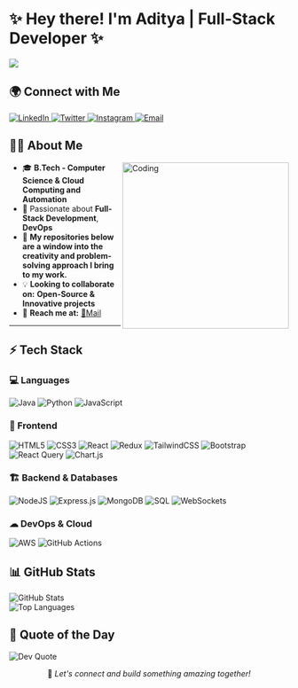 # <div align="left">✨ Hey there! I'm Aditya | Full-Stack Developer ✨</div>

<div align="left">
  <a href="https://git.io/typing-svg">
    <img src="https://readme-typing-svg.herokuapp.com?color=62F7F3&size=25&center=true&vCenter=true&width=600&lines=Full-Stack+Developer;DevOps+Enthusiast;" />
  </a>
</div>

## 🌍 Connect with Me
<p align="left">
  <a href="https://www.linkedin.com/in/aditya-singh-sde/" target="_blank">
    <img src="https://img.shields.io/badge/LinkedIn-%230077B5.svg?logo=linkedin&logoColor=white" alt="LinkedIn" />
  </a>
  <a href="https://x.com/itsmeaditya3254" target="_blank">
    <img src="https://img.shields.io/badge/Twitter-%231DA1F2.svg?logo=Twitter&logoColor=white" alt="Twitter" />
  </a>
  <a href="https://www.instagram.com/itsmeaditya001?igsh=OWpxb2dzY3ZkdWtu" target="_blank">
    <img src="https://img.shields.io/badge/Instagram-%23E4405F.svg?logo=Instagram&logoColor=white" alt="Instagram" />
  </a>
  <a href="mailto:itsmeaditya3254@gmail.com" target="_blank">
    <img src="https://img.shields.io/badge/Email-D14836?style=flat&logo=gmail&logoColor=white" alt="Email" />
  </a>
</p>

## 👨‍💻 About Me
<img align="right" alt="Coding" width="300" src="https://raw.githubusercontent.com/TheDudeThatCode/TheDudeThatCode/master/Assets/Developer.gif">

- 🎓 **B.Tech - Computer Science & Cloud Computing and Automation** 
- 🚀 Passionate about <b>Full-Stack Development</b>, <b>DevOps</b>
- 💼 **My repositories below are a window into the creativity and problem-solving approach I bring to my work.**
- 💡 **Looking to collaborate on:** **Open-Source & Innovative projects**   
- 📩 **Reach me at:** [📧Mail](mailto:itsmeaditya3254@gmail.com)

---

## ⚡ Tech Stack
### 💻 Languages
<p>
  <img src="https://img.shields.io/badge/Java-%23ED8B00.svg?style=for-the-badge&logo=openjdk&logoColor=white" alt="Java" />
  <img src="https://img.shields.io/badge/Python-3670A0?style=for-the-badge&logo=python&logoColor=ffdd54" alt="Python" />
  <img src="https://img.shields.io/badge/JavaScript-%23323330.svg?style=for-the-badge&logo=javascript&logoColor=%23F7DF1E" alt="JavaScript" />
</p>



### 🎨 Frontend
<p>
  <img src="https://img.shields.io/badge/HTML5-%23E34F26.svg?style=for-the-badge&logo=html5&logoColor=white" alt="HTML5" />
  <img src="https://img.shields.io/badge/CSS3-%231572B6.svg?style=for-the-badge&logo=css3&logoColor=white" alt="CSS3" />
  <img src="https://img.shields.io/badge/react-%2320232a.svg?style=for-the-badge&logo=react&logoColor=%2361DAFB" alt="React" />
  <img src="https://img.shields.io/badge/redux-%23593d88.svg?style=for-the-badge&logo=redux&logoColor=white" alt="Redux" />
  <img src="https://img.shields.io/badge/tailwindcss-%2338B2AC.svg?style=for-the-badge&logo=tailwind-css&logoColor=white" alt="TailwindCSS" />
  <img src="https://img.shields.io/badge/bootstrap-%238511FA.svg?style=for-the-badge&logo=bootstrap&logoColor=white" alt="Bootstrap" />
  <img src="https://img.shields.io/badge/react%20query-%23FF4154.svg?style=for-the-badge&logo=react-query&logoColor=white" alt="React Query" />
  <img src="https://img.shields.io/badge/chart.js-F5788D.svg?style=for-the-badge&logo=chart.js&logoColor=white" alt="Chart.js" />
</p>


### 🏗 Backend & Databases
<p>
  <img src="https://img.shields.io/badge/node.js-6DA55F?style=for-the-badge&logo=node.js&logoColor=white" alt="NodeJS" />
  <img src="https://img.shields.io/badge/express.js-%23404d59.svg?style=for-the-badge&logo=express&logoColor=%2361DAFB" alt="Express.js" />
  <img src="https://img.shields.io/badge/MongoDB-%234ea94b.svg?style=for-the-badge&logo=mongodb&logoColor=white" alt="MongoDB" />
  <img src="https://img.shields.io/badge/SQL-%2300758F.svg?style=for-the-badge&logo=postgresql&logoColor=white" alt="SQL" />
  <img src="https://img.shields.io/badge/WebSockets-0088CC?style=for-the-badge&logo=websockets&logoColor=white" alt="WebSockets" />
</p>


### ☁ DevOps & Cloud
<p>
  <img src="https://img.shields.io/badge/AWS-%23FF9900.svg?style=for-the-badge&logo=amazon-aws&logoColor=white" alt="AWS" />
  <img src="https://img.shields.io/badge/github%20actions-%232671E5.svg?style=for-the-badge&logo=githubactions&logoColor=white" alt="GitHub Actions" />
</p>

## 📊 GitHub Stats
<div align="left">
  <img src="https://github-readme-stats.vercel.app/api?username=AdminAdi&theme=tokyonight&hide_border=true&include_all_commits=false&count_private=true" alt="GitHub Stats" /><br/>
  <img src="https://github-readme-stats.vercel.app/api/top-langs/?username=AdminAdi&theme=tokyonight&hide_border=true&include_all_commits=false&count_private=true&layout=compact" alt="Top Languages" />
</div>


## 💭 Quote of the Day

<div align="left">
  <img src="https://quotes-github-readme.vercel.app/api?type=horizontal&theme=tokyonight" alt="Dev Quote" />
</div>

<div align="center">
  <p>🤝 <i>Let's connect and build something amazing together!</i></p>
</div>
